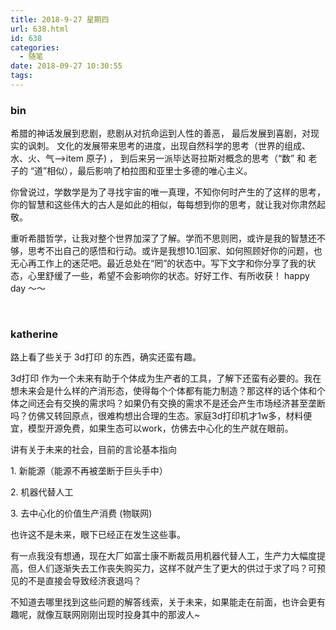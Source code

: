 ```yaml
---
title: 2018-9-27 星期四
url: 638.html
id: 638
categories:
  - 随笔
date: 2018-09-27 10:30:55
tags:
---
```


### bin

希腊的神话发展到悲剧，悲剧从对抗命运到人性的善恶， 最后发展到喜剧，对现实的讽刺。 文化的发展带来思考的进度，出现自然科学的思考（世界的组成、水、火、气——>item 原子) ， 到后来另一派毕达哥拉斯对概念的思考（“数” 和 老子的 “道”相似），最后影响了柏拉图和亚里士多德的唯心主义。

你曾说过，学数学是为了寻找宇宙的唯一真理，不知你何时产生的了这样的思考，你的智慧和这些伟大的古人是如此的相似，每每想到你的思考，就让我对你肃然起敬。

重听希腊哲学，让我对整个世界加深了了解。学而不思则罔，或许是我的智慧还不够，思考不出自己的感悟和行动。或许是我想10.1回家、如何照顾好你的问题，也无心再工作上的迷茫吧。最近总处在“罔”的状态中。写下文字和你分享了我的状态，心里舒缓了一些，希望不会影响你的状态。好好工作、有所收获！ happy day ～～

 

### katherine

路上看了些关于 3d打印 的东西，确实还蛮有趣。

3d打印 作为一个未来有助于个体成为生产者的工具，了解下还蛮有必要的。我在想未来会是什么样的产消形态，使得每个个体都有能力制造？那这样的话个体和个体之间还会有交换的需求吗？如果仍有交换的需求不是还会产生市场经济甚至垄断吗？仿佛又转回原点，很难构想出合理的生态。家庭3d打印机才1w多，材料便宜，模型开源免费，如果生态可以work，仿佛去中心化的生产就在眼前。

讲有关于未来的社会，目前的言论基本指向

1\. 新能源（能源不再被垄断于巨头手中）

2\. 机器代替人工

3\. 去中心化的价值生产消费 (物联网)

也许这不是未来，眼下已经正在发生这些事。

有一点我没有想通，现在大厂如富士康不断裁员用机器代替人工，生产力大幅度提高，但人们逐渐失去工作丧失购买力，这样不就产生了更大的供过于求了吗？可预见的不是直接会导致经济衰退吗？

不知道去哪里找到这些问题的解答线索，关于未来，如果能走在前面，也许会更有趣呢，就像互联网刚刚出现时投身其中的那波人~